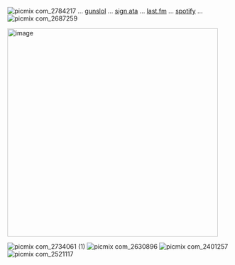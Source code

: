 
![picmix com_2784217](https://github.com/user-attachments/assets/fa4d9978-fc64-4533-b676-34b78de1c098)
 ... [gunslol](http://guns.lol/boyrot) ... [sign ata](https://prophetoffalsehope.atabook.org/) ... [last.fm](https://www.last.fm/user/corpsehem) ... [spotify](https://open.spotify.com/user/31iydpcy5qoohkge2fdzy2oukuvy?si=f43be6e7120f49bc&nd=1&dlsi=f0a492e36d604d00) ... ![picmix com_2687259](https://github.com/user-attachments/assets/cfdbb502-343d-406d-a6ed-628446be03db)


<img width="474" height="470" alt="image" src="https://github.com/user-attachments/assets/375693b9-3c26-4437-b682-16c5607b839a" />


 
![picmix com_2734061 (1)](https://github.com/user-attachments/assets/656a6ad5-1d08-4967-9653-c9ee1581d7c1) ![picmix com_2630896](https://github.com/user-attachments/assets/06871c84-0014-448a-aa30-dc1ad637e227) ![picmix com_2401257](https://github.com/user-attachments/assets/3e1f7db2-d9ff-4ad9-8cbe-2d15082cdf1b) ![picmix com_2521117](https://github.com/user-attachments/assets/d223dd3f-51cb-4741-87ec-cf0c762a6899)





